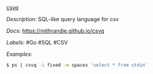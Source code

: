 [csvq](https://github.com/mithrandie/csvq)

*Description*: SQL-like query language for csv

*Docs*: https://mithrandie.github.io/csvq

*Labels*: #Go #SQL #CSV

*Examples*:

```bash
$ ps | csvq -i fixed -m spaces 'select * from stdin'
```

